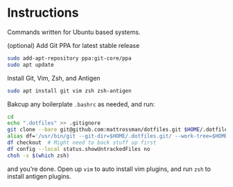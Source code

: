 # Instructions

Commands written for Ubuntu based systems.

(optional) Add Git PPA for latest stable release

```bash
sudo add-apt-repository ppa:git-core/ppa
sudo apt update
```

Install Git, Vim, Zsh, and Antigen

```bash
sudo apt install git vim zsh zsh-antigen
```


Bakcup any boilerplate `.bashrc` as needed, and run:

```bash
cd
echo ".dotfiles" >> .gitignore
git clone --bare git@github.com:mattrossman/dotfiles.git $HOME/.dotfiles.git
alias df='/usr/bin/git --git-dir=$HOME/.dotfiles.git/ --work-tree=$HOME'
df checkout  # Might need to back stuff up first
df config --local status.showUntrackedFiles no
chsh -s $(which zsh)
```
and you're done. Open up `vim` to auto install vim plugins, and run `zsh` to install antigen plugins.

